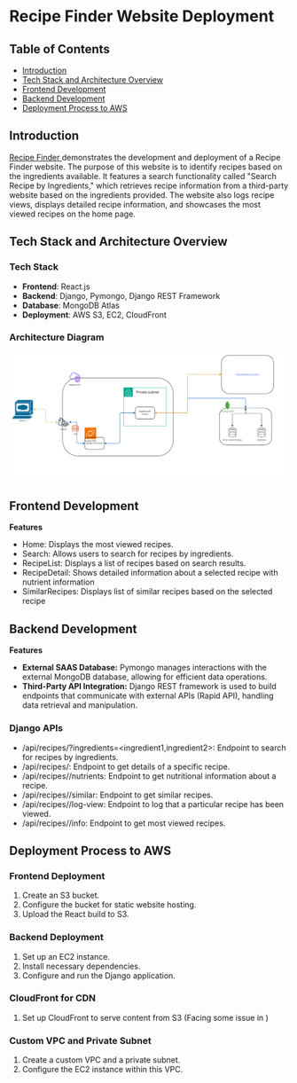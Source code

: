 # Recipe Finder Website Deployment

## Table of Contents
- [Introduction](#introduction)
- [Tech Stack and Architecture Overview](#tech-stack-and-architecture-overview)
- [Frontend Development](#frontend-development)
- [Backend Development](#backend-development)
- [Deployment Process to AWS](#deployment-process-to-aws)


## Introduction 

[Recipe Finder ](http://recipe-finder-2024.s3-website.us-east-2.amazonaws.com/)
demonstrates the development and deployment of a Recipe Finder website. The purpose of this website is to identify recipes based on the ingredients available. It features a search functionality called "Search Recipe by Ingredients," which retrieves recipe information from a third-party website based on the ingredients provided. The website also logs recipe views, displays detailed recipe information, and showcases the most viewed recipes on the home page.


## Tech Stack and Architecture Overview
### Tech Stack
- **Frontend**: React.js
- **Backend**: Django, Pymongo, Django REST Framework
- **Database**: MongoDB Atlas 
- **Deployment**: AWS S3, EC2, CloudFront

### Architecture Diagram
![img.png](Assets%2Fimg.png)

## Frontend Development

**Features**
* Home: Displays the most viewed recipes.
* Search: Allows users to search for recipes by ingredients.
* RecipeList: Displays a list of recipes based on search results.
* RecipeDetail: Shows detailed information about a selected recipe with 
  nutrient information
* SimilarRecipes: Displays list of similar recipes based on the selected recipe

## Backend Development

**Features**

- **External SAAS Database:** Pymongo manages interactions with the external MongoDB database, allowing for efficient data operations.
- **Third-Party API Integration:** Django REST framework is used to build 
  endpoints that communicate with external APIs (Rapid API), handling data 
  retrieval and manipulation.


### Django APIs
* /api/recipes/?ingredients=<ingredient1,ingredient2>: Endpoint to search for 
  recipes by ingredients.
* /api/recipes/<id>: Endpoint to get details of a specific recipe.
* /api/recipes/<id>/nutrients: Endpoint to get nutritional information about a recipe.
* /api/recipes/<id>/similar: Endpoint to get similar recipes.
* /api/recipes/<id>/log-view: Endpoint to log that a particular recipe has been
    viewed.
* /api/recipes/<id>/info: Endpoint to get most viewed recipes.

## Deployment Process to AWS

### Frontend Deployment

1. Create an S3 bucket.
2. Configure the bucket for static website hosting.
3. Upload the React build to S3.

### Backend Deployment

1. Set up an EC2 instance.
2. Install necessary dependencies.
3. Configure and run the Django application.

### CloudFront for CDN

1. Set up CloudFront to serve content from S3 (Facing some issue in )

### Custom VPC and Private Subnet

1. Create a custom VPC and a private subnet.
2. Configure the EC2 instance within this VPC.